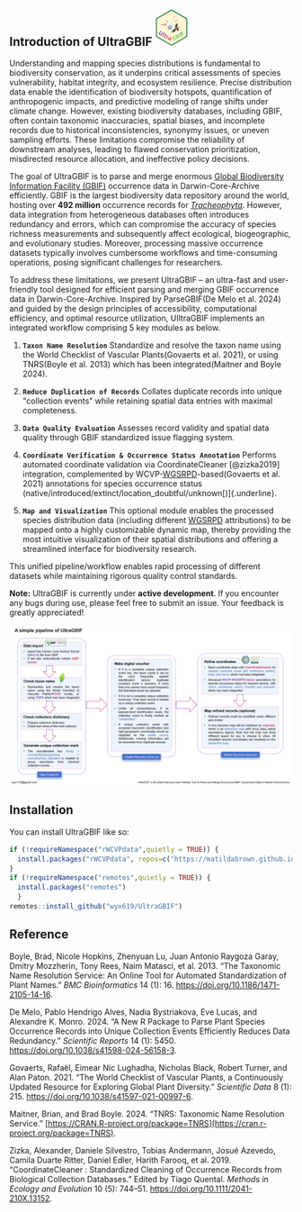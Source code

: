 ## Introduction of **UltraGBIF** <img src="images/logo.png" style="width: 58px;"/>

Understanding and mapping species distributions is fundamental to biodiversity conservation, as it underpins critical assessments of species vulnerability, habitat integrity, and ecosystem resilience. Precise distribution data enable the identification of biodiversity hotspots, quantification of anthropogenic impacts, and predictive modeling of range shifts under climate change. However, existing biodiversity databases, including GBIF, often contain taxonomic inaccuracies, spatial biases, and incomplete records due to historical inconsistencies, synonymy issues, or uneven sampling efforts. These limitations compromise the reliability of downstream analyses, leading to flawed conservation prioritization, misdirected resource allocation, and ineffective policy decisions.

The goal of UltraGBIF is to parse and merge enormous [Global Biodiversity Information Facility (GBIF)](https://www.gbif.org/) occurrence data in Darwin-Core-Archive efficiently. GBIF is the largest biodiversity data repository around the world, hosting over **492 million** occurrence records for [*Tracheophyta*](https://www.gbif.org/occurrence/search?taxon_key=7707728&occurrence_status=present). However, data integration from heterogeneous databases often introduces redundancy and errors, which can compromise the accuracy of species richness measurements and subsequently affect ecological, biogeographic, and evolutionary studies. Moreover, processing massive occurrence datasets typically involves cumbersome workflows and time-consuming operations, posing significant challenges for researchers.

To address these limitations, we present UltraGBIF – an ultra-fast and user-friendly tool designed for efficient parsing and merging GBIF occurrence data in Darwin-Core-Archive. Inspired by ParseGBIF(De Melo et al. 2024) and guided by the design principles of accessibility, computational efficiency, and optimal resource utilization, UIltraGBIF implements an integrated workflow comprising 5 key modules as below.

1.  **`Taxon Name Resolution`** Standardize and resolve the taxon name using the World Checklist of Vascular Plants(Govaerts et al. 2021), or using TNRS(Boyle et al. 2013) which has been integrated(Maitner and Boyle 2024).

2.  **`Reduce Duplication of Records`** Collates duplicate records into unique "collection events" while retaining spatial data entries with maximal completeness.

3.  **`Data Quality Evaluation`** Assesses record validity and spatial data quality through GBIF standardized issue flagging system.

4.  **`Coordinate Verification & Occurrence Status Annotation`** Performs automated coordinate validation via CoordinateCleaner [@zizka2019] integration, complemented by WCVP-[WGSRPD](https://www.tdwg.org/standards/wgsrpd/)-based(Govaerts et al. 2021) annotations for species occurrence status (native/introduced/extinct/location_doubtful/unknown[)]{.underline}.

5.  **`Map and Visualization`** This optional module enables the processed species distribution data (including different [WGSRPD](https://www.tdwg.org/standards/wgsrpd/) attributions) to be mapped onto a highly customizable dynamic map, thereby providing the most intuitive visualization of their spatial distributions and offering a streamlined interface for biodiversity research.

This unified pipeline/workflow enables rapid processing of different datasets while maintaining rigorous quality control standards.

**Note:** UltraGBIF is currently under **active development**. If you encounter any bugs during use, please feel free to submit an issue. Your feedback is greatly appreciated!

![pipeline of UltraGBIF](images/pipeline.jpg)

## Installation

You can install UltraGBIF like so:

``` r
if (!requireNamespace("rWCVPdata",quietly = TRUE)) {
  install.packages("rWCVPdata", repos=c("https://matildabrown.github.io/drat",getOption("repos")))
}
if (!requireNamespace("remotes",quietly = TRUE)) {
  install.packages("remotes")
  }
remotes::install_github("wyx619/UltraGBIF")
```

## Reference

Boyle, Brad, Nicole Hopkins, Zhenyuan Lu, Juan Antonio Raygoza Garay, Dmitry Mozzherin, Tony Rees, Naim Matasci, et al. 2013. “The Taxonomic Name Resolution Service: An Online Tool for Automated Standardization of Plant Names.” *BMC Bioinformatics* 14 (1): 16. <https://doi.org/10.1186/1471-2105-14-16>.

De Melo, Pablo Hendrigo Alves, Nadia Bystriakova, Eve Lucas, and Alexandre K. Monro. 2024. “A New R Package to Parse Plant Species Occurrence Records into Unique Collection Events Efficiently Reduces Data Redundancy.” *Scientific Reports* 14 (1): 5450. <https://doi.org/10.1038/s41598-024-56158-3>.

Govaerts, Rafaël, Eimear Nic Lughadha, Nicholas Black, Robert Turner, and Alan Paton. 2021. “The World Checklist of Vascular Plants, a Continuously Updated Resource for Exploring Global Plant Diversity.” *Scientific Data* 8 (1): 215. <https://doi.org/10.1038/s41597-021-00997-6>.

Maitner, Brian, and Brad Boyle. 2024. “TNRS: Taxonomic Name Resolution Service.” [https://CRAN.R-project.org/package=TNRS](https://cran.r-project.org/package=TNRS).

Zizka, Alexander, Daniele Silvestro, Tobias Andermann, Josué Azevedo, Camila Duarte Ritter, Daniel Edler, Harith Farooq, et al. 2019. “CoordinateCleaner : Standardized Cleaning of Occurrence Records from Biological Collection Databases.” Edited by Tiago Quental. *Methods in Ecology and Evolution* 10 (5): 744–51. <https://doi.org/10.1111/2041-210X.13152>.
